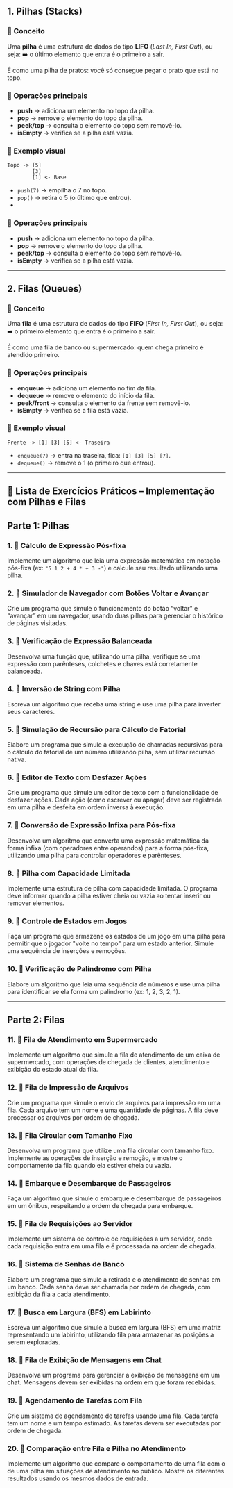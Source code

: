 ## 1. Pilhas (Stacks)

### 🔹 Conceito

Uma **pilha** é uma estrutura de dados do tipo **LIFO** (*Last In, First Out*), ou seja:
➡️ o último elemento que entra é o primeiro a sair.

É como uma pilha de pratos: você só consegue pegar o prato que está no topo.

### 🔹 Operações principais

* **push** → adiciona um elemento no topo da pilha.
* **pop** → remove o elemento do topo da pilha.
* **peek/top** → consulta o elemento do topo sem removê-lo.
* **isEmpty** → verifica se a pilha está vazia.

### 🔹 Exemplo visual

```
Topo -> [5]
        [3]
        [1] <- Base
```

* `push(7)` → empilha o 7 no topo.
* `pop()` → retira o 5 (o último que entrou).
* 
### 🔹 Operações principais

* **push** → adiciona um elemento no topo da pilha.
* **pop** → remove o elemento do topo da pilha.
* **peek/top** → consulta o elemento do topo sem removê-lo.
* **isEmpty** → verifica se a pilha está vazia.

---

## 2. Filas (Queues)

### 🔹 Conceito

Uma **fila** é uma estrutura de dados do tipo **FIFO** (*First In, First Out*), ou seja:
➡️ o primeiro elemento que entra é o primeiro a sair.

É como uma fila de banco ou supermercado: quem chega primeiro é atendido primeiro.

### 🔹 Operações principais

* **enqueue** → adiciona um elemento no fim da fila.
* **dequeue** → remove o elemento do início da fila.
* **peek/front** → consulta o elemento da frente sem removê-lo.
* **isEmpty** → verifica se a fila está vazia.

### 🔹 Exemplo visual

```
Frente -> [1] [3] [5] <- Traseira
```

* `enqueue(7)` → entra na traseira, fica: `[1] [3] [5] [7]`.
* `dequeue()` → remove o 1 (o primeiro que entrou).

---

## 📘 Lista de Exercícios Práticos – Implementação com Pilhas e Filas

## Parte 1: Pilhas

### 1. 📌 Cálculo de Expressão Pós-fixa

Implemente um algoritmo que leia uma expressão matemática em notação pós-fixa (ex: `"5 1 2 + 4 * + 3 -"`) e calcule seu resultado utilizando uma pilha.

### 2. 📌 Simulador de Navegador com Botões Voltar e Avançar

Crie um programa que simule o funcionamento do botão “voltar” e “avançar” em um navegador, usando duas pilhas para gerenciar o histórico de páginas visitadas.

### 3. 📌 Verificação de Expressão Balanceada

Desenvolva uma função que, utilizando uma pilha, verifique se uma expressão com parênteses, colchetes e chaves está corretamente balanceada.

### 4. 📌 Inversão de String com Pilha

Escreva um algoritmo que receba uma string e use uma pilha para inverter seus caracteres.

### 5. 📌 Simulação de Recursão para Cálculo de Fatorial

Elabore um programa que simule a execução de chamadas recursivas para o cálculo do fatorial de um número utilizando pilha, sem utilizar recursão nativa.

### 6. 📌 Editor de Texto com Desfazer Ações

Crie um programa que simule um editor de texto com a funcionalidade de desfazer ações. Cada ação (como escrever ou apagar) deve ser registrada em uma pilha e desfeita em ordem inversa à execução.

### 7. 📌 Conversão de Expressão Infixa para Pós-fixa

Desenvolva um algoritmo que converta uma expressão matemática da forma infixa (com operadores entre operandos) para a forma pós-fixa, utilizando uma pilha para controlar operadores e parênteses.

### 8. 📌 Pilha com Capacidade Limitada

Implemente uma estrutura de pilha com capacidade limitada. O programa deve informar quando a pilha estiver cheia ou vazia ao tentar inserir ou remover elementos.

### 9. 📌 Controle de Estados em Jogos

Faça um programa que armazene os estados de um jogo em uma pilha para permitir que o jogador "volte no tempo" para um estado anterior. Simule uma sequência de inserções e remoções.

### 10. 📌 Verificação de Palíndromo com Pilha

Elabore um algoritmo que leia uma sequência de números e use uma pilha para identificar se ela forma um palíndromo (ex: 1, 2, 3, 2, 1).

---

## Parte 2: Filas

### 11. 📌 Fila de Atendimento em Supermercado

Implemente um algoritmo que simule a fila de atendimento de um caixa de supermercado, com operações de chegada de clientes, atendimento e exibição do estado atual da fila.

### 12. 📌 Fila de Impressão de Arquivos

Crie um programa que simule o envio de arquivos para impressão em uma fila. Cada arquivo tem um nome e uma quantidade de páginas. A fila deve processar os arquivos por ordem de chegada.

### 13. 📌 Fila Circular com Tamanho Fixo

Desenvolva um programa que utilize uma fila circular com tamanho fixo. Implemente as operações de inserção e remoção, e mostre o comportamento da fila quando ela estiver cheia ou vazia.

### 14. 📌 Embarque e Desembarque de Passageiros

Faça um algoritmo que simule o embarque e desembarque de passageiros em um ônibus, respeitando a ordem de chegada para embarque.

### 15. 📌 Fila de Requisições ao Servidor

Implemente um sistema de controle de requisições a um servidor, onde cada requisição entra em uma fila e é processada na ordem de chegada.

### 16. 📌 Sistema de Senhas de Banco

Elabore um programa que simule a retirada e o atendimento de senhas em um banco. Cada senha deve ser chamada por ordem de chegada, com exibição da fila a cada atendimento.

### 17. 📌 Busca em Largura (BFS) em Labirinto

Escreva um algoritmo que simule a busca em largura (BFS) em uma matriz representando um labirinto, utilizando fila para armazenar as posições a serem exploradas.

### 18. 📌 Fila de Exibição de Mensagens em Chat

Desenvolva um programa para gerenciar a exibição de mensagens em um chat. Mensagens devem ser exibidas na ordem em que foram recebidas.

### 19. 📌 Agendamento de Tarefas com Fila

Crie um sistema de agendamento de tarefas usando uma fila. Cada tarefa tem um nome e um tempo estimado. As tarefas devem ser executadas por ordem de chegada.

### 20. 📌 Comparação entre Fila e Pilha no Atendimento

Implemente um algoritmo que compare o comportamento de uma fila com o de uma pilha em situações de atendimento ao público. Mostre os diferentes resultados usando os mesmos dados de entrada.


